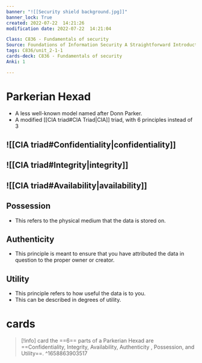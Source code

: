 ```yaml
---
banner: "![[Security shield background.jpg]]"
banner_lock: True
created: 2022-07-22  14:21:26
modification date: 2022-07-22  14:21:04

Class: C836 - Fundamentals of security
Source: Foundations of Information Security A Straightforward Introduction
tags: C836/unit_2-1-1
cards-deck: C836 - Fundamentals of security
Anki: 1

---
```


# Parkerian Hexad
- A less well-known model named after Donn Parker.
- A modified [[CIA triad#CIA Triad|CIA]] triad, with 6 principles instead of 3

## ![[CIA triad#Confidentiality|confidentiality]]
## ![[CIA triad#Integrity|integrity]]
## ![[CIA triad#Availability|availability]]
## Possession
- This refers to the physical medium that the data is stored on.

## Authenticity
- This principle is meant to ensure that you have attributed the data in question to the proper owner or creator.

## Utility
- This principle refers to how useful the data is to you.
- This can be described in degrees of utility.


# cards

>[!info] card
>the ==6== parts of a Parkerian Hexad are ==Confidentiality, Integrity, Availability, Authenticity , Possession, and Utility==. 
^1658863903517

